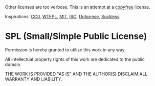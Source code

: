 Other licenses are too verbose.
This is an attempt at a [copyfree](http://copyfree.org/) license.

Inspirations:
[CC0](https://creativecommons.org/publicdomain/zero/1.0/legalcode.txt),
[WTFPL](http://www.wtfpl.net/txt/copying/),
[MIT](https://opensource.org/licenses/MIT),
[ISC](https://opensource.org/licenses/ISC),
[Unlicense](https://unlicense.org/),
[Suckless](https://suckless.org/).

SPL (Small/Simple Public License)
=================================
Permission is hereby granted to utilize this work in any way.

All intellectual property rights of this work are dedicated to the
public domain.

THE WORK IS PROVIDED "AS IS" AND THE AUTHOR(S) DISCLAIM ALL WARRANTY AND
LIABILITY.
